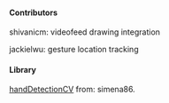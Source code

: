 #### Contributors
shivanicm: videofeed drawing integration

jackielwu: gesture location tracking
  		  
#### Library
[handDetectionCV][cv] from: simena86.

[cv]: https://github.com/simena86/handDetectionCV
